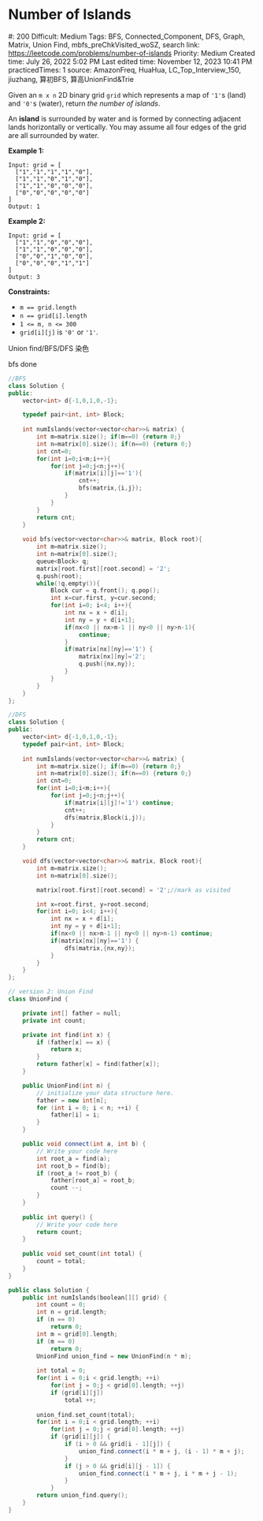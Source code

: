 # Number of Islands

#: 200
Difficult: Medium
Tags: BFS, Connected_Component, DFS, Graph, Matrix, Union Find, mbfs_preChkVisited_woSZ, search
link: https://leetcode.com/problems/number-of-islands
Priority: Medium
Created time: July 26, 2022 5:02 PM
Last edited time: November 12, 2023 10:41 PM
practicedTimes: 1
source: AmazonFreq, HuaHua, LC_Top_Interview_150, jiuzhang, 算初BFS, 算高UnionFind&Trie

Given an `m x n` 2D binary grid `grid` which represents a map of `'1'`s (land) and `'0'`s (water), return *the number of islands*.

An **island** is surrounded by water and is formed by connecting adjacent lands horizontally or vertically. You may assume all four edges of the grid are all surrounded by water.

**Example 1:**

```
Input: grid = [
  ["1","1","1","1","0"],
  ["1","1","0","1","0"],
  ["1","1","0","0","0"],
  ["0","0","0","0","0"]
]
Output: 1

```

**Example 2:**

```
Input: grid = [
  ["1","1","0","0","0"],
  ["1","1","0","0","0"],
  ["0","0","1","0","0"],
  ["0","0","0","1","1"]
]
Output: 3

```

**Constraints:**

- `m == grid.length`
- `n == grid[i].length`
- `1 <= m, n <= 300`
- `grid[i][j]` is `'0'` or `'1'`.

Union find/BFS/DFS 染色

bfs done

```cpp
//BFS
class Solution {
public:
    vector<int> d{-1,0,1,0,-1};

    typedef pair<int, int> Block;
    
    int numIslands(vector<vector<char>>& matrix) {
        int m=matrix.size(); if(m==0) {return 0;}
        int n=matrix[0].size(); if(n==0) {return 0;}
        int cnt=0;
        for(int i=0;i<m;i++){
            for(int j=0;j<n;j++){
                if(matrix[i][j]=='1'){
                    cnt++;
                    bfs(matrix,{i,j});
                }
            }
        }
        return cnt;
    }
    
    void bfs(vector<vector<char>>& matrix, Block root){
        int m=matrix.size(); 
        int n=matrix[0].size();
        queue<Block> q;
        matrix[root.first][root.second] = '2';
        q.push(root);
        while(!q.empty()){
            Block cur = q.front(); q.pop();
            int x=cur.first, y=cur.second;
            for(int i=0; i<4; i++){
                int nx = x + d[i];
                int ny = y + d[i+1];
                if(nx<0 || nx>m-1 || ny<0 || ny>n-1){
                    continue;
                }
                if(matrix[nx][ny]=='1') {
                    matrix[nx][ny]='2';
                    q.push({nx,ny});
                }
            }
        }
    }
};
```

```cpp
//DFS
class Solution {
public:
    vector<int> d{-1,0,1,0,-1};
    typedef pair<int, int> Block;
    
    int numIslands(vector<vector<char>>& matrix) {
        int m=matrix.size(); if(m==0) {return 0;}
        int n=matrix[0].size(); if(n==0) {return 0;}
        int cnt=0;
        for(int i=0;i<m;i++){
            for(int j=0;j<n;j++){
                if(matrix[i][j]!='1') continue;
                cnt++;
                dfs(matrix,Block(i,j));
            }
        }
        return cnt;
    }

    void dfs(vector<vector<char>>& matrix, Block root){
        int m=matrix.size(); 
        int n=matrix[0].size();

        matrix[root.first][root.second] = '2';//mark as visited

        int x=root.first, y=root.second;
        for(int i=0; i<4; i++){
            int nx = x + d[i];
            int ny = y + d[i+1];
            if(nx<0 || nx>m-1 || ny<0 || ny>n-1) continue;
            if(matrix[nx][ny]=='1') {
                dfs(matrix,{nx,ny});
            }
        }
    }
};
```

```cpp
// version 2: Union Find
class UnionFind { 

    private int[] father = null;
    private int count;

    private int find(int x) {
        if (father[x] == x) {
            return x;
        }
        return father[x] = find(father[x]);
    }

    public UnionFind(int n) {
        // initialize your data structure here.
        father = new int[n];
        for (int i = 0; i < n; ++i) {
            father[i] = i;
        }
    }

    public void connect(int a, int b) {
        // Write your code here
        int root_a = find(a);
        int root_b = find(b);
        if (root_a != root_b) {
            father[root_a] = root_b;
            count --;
        }
    }
        
    public int query() {
        // Write your code here
        return count;
    }
    
    public void set_count(int total) {
        count = total;
    }
}

public class Solution {
    public int numIslands(boolean[][] grid) {
        int count = 0;
        int n = grid.length;
        if (n == 0)
            return 0;
        int m = grid[0].length;
        if (m == 0)
            return 0;
        UnionFind union_find = new UnionFind(n * m);
        
        int total = 0;
        for(int i = 0;i < grid.length; ++i)
            for(int j = 0;j < grid[0].length; ++j)
            if (grid[i][j])
                total ++;
    
        union_find.set_count(total);
        for(int i = 0;i < grid.length; ++i)
            for(int j = 0;j < grid[0].length; ++j)
            if (grid[i][j]) {
                if (i > 0 && grid[i - 1][j]) {
                    union_find.connect(i * m + j, (i - 1) * m + j);
                }
                if (j > 0 && grid[i][j - 1]) {
                    union_find.connect(i * m + j, i * m + j - 1);
                }
            }
        return union_find.query();
    }
}
```